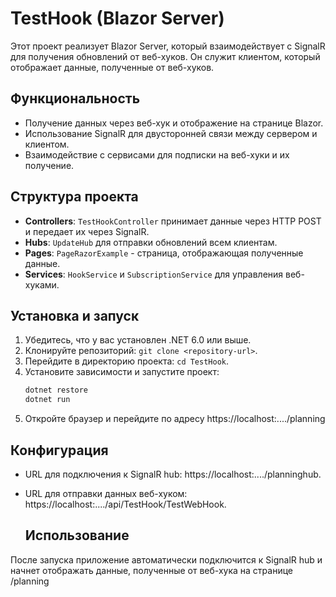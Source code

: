 # TestHook (Blazor Server)

Этот проект реализует Blazor Server, который взаимодействует с SignalR для получения обновлений от веб-хуков. Он служит клиентом, который отображает данные, полученные от веб-хуков.

## Функциональность

- Получение данных через веб-хук и отображение на странице Blazor.
- Использование SignalR для двусторонней связи между сервером и клиентом.
- Взаимодействие с сервисами для подписки на веб-хуки и их получение.

## Структура проекта

- **Controllers**: `TestHookController` принимает данные через HTTP POST и передает их через SignalR.
- **Hubs**: `UpdateHub` для отправки обновлений всем клиентам.
- **Pages**: `PageRazorExample` - страница, отображающая полученные данные.
- **Services**: `HookService` и `SubscriptionService` для управления веб-хуками.

## Установка и запуск

1. Убедитесь, что у вас установлен .NET 6.0 или выше.
2. Клонируйте репозиторий: `git clone <repository-url>`.
3. Перейдите в директорию проекта: `cd TestHook`.
4. Установите зависимости и запустите проект: 
   ```bash
   dotnet restore
   dotnet run
   ```
5. Откройте браузер и перейдите по адресу https://localhost:..../planning
   
## Конфигурация

- URL для подключения к SignalR hub: https://localhost:..../planninghub.
- URL для отправки данных веб-хуком: https://localhost:..../api/TestHook/TestWebHook.

  ## Использование

После запуска приложение автоматически подключится к SignalR hub и начнет отображать данные, полученные от веб-хука на странице /planning
